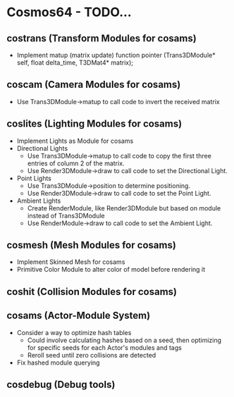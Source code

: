 # Cosmos64 - TODO...

## costrans (Transform Modules for cosams)
- Implement matup (matrix update) function pointer (Trans3DModule* self, float delta_time, T3DMat4* matrix);

## coscam (Camera Modules for cosams)
- Use Trans3DModule->matup to call code to invert the received matrix

## coslites (Lighting Modules for cosams)
- Implement Lights as Module for cosams
- Directional Lights
    - Use Trans3DModule->matup to call code to copy the first three entries of column 2 of the matrix.
    - Use Render3DModule->draw to call code to set the Directional Light.
- Point Lights
    - Use Trans3DModule->position to determine positioning.
    - Use Render3DModule->draw to call code to set the Point Light.
- Ambient Lights
    - Create RenderModule, like Render3DModule but based on module instead of Trans3DModule
    - Use RenderModule->draw to call code to set the Ambient Light.

## cosmesh (Mesh Modules for cosams)
- Implement Skinned Mesh for cosams
- Primitive Color Module to alter color of model before rendering it

## coshit (Collision Modules for cosams)

## cosams (Actor-Module System)
- Consider a way to optimize hash tables
    - Could involve calculating hashes based on a seed, then optimizing for specific seeds for each Actor's modules and tags
    - Reroll seed until zero collisions are detected
- Fix hashed module querying

## cosdebug (Debug tools)